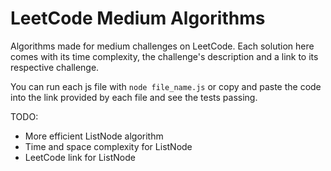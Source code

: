 # LeetCode Medium Algorithms
Algorithms made for medium challenges on LeetCode. 
Each solution here comes with its time complexity, the challenge's description and a link to its respective challenge.

You can run each js file with `node file_name.js` or copy and paste the code into the link provided by each file and see the tests passing.

TODO:
- More efficient ListNode algorithm
- Time and space complexity for ListNode
- LeetCode link for ListNode
